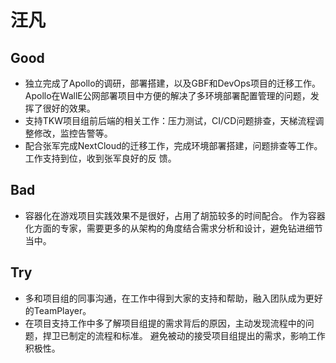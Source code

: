 # 汪凡

## Good

* 独立完成了Apollo的调研，部署搭建，以及GBF和DevOps项目的迁移工作。Apollo在WallE公网部署项目中方便的解决了多环境部署配置管理的问题，发挥了很好的效果。
* 支持TKW项目组前后端的相关工作：压力测试，CI/CD问题排查，天梯流程调整修改，监控告警等。
* 配合张军完成NextCloud的迁移工作，完成环境部署搭建，问题排查等工作。 工作支持到位，收到张军良好的反
馈。

## Bad

* 容器化在游戏项目实践效果不是很好，占用了胡笳较多的时间配合。 作为容器化方面的专家，需要更多的从架构的角度结合需求分析和设计，避免钻进细节当中。

## Try

* 多和项目组的同事沟通，在工作中得到大家的支持和帮助，融入团队成为更好的TeamPlayer。
* 在项目支持工作中多了解项目组提的需求背后的原因，主动发现流程中的问题，捍卫已制定的流程和标准。 避免被动的接受项目组提出的需求，影响工作积极性。

